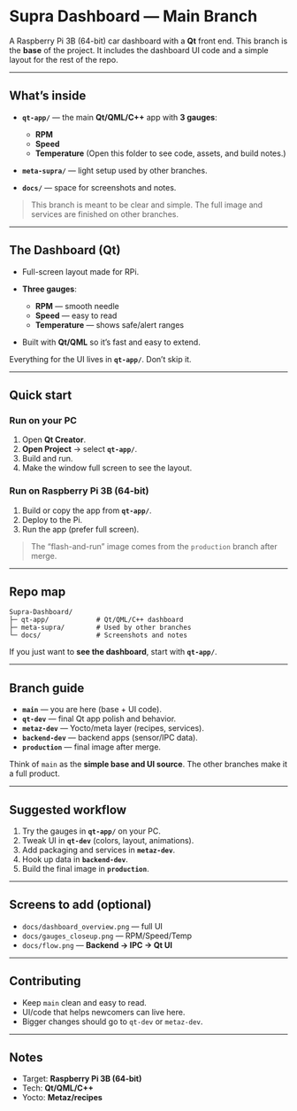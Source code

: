 # Supra Dashboard — Main Branch

A Raspberry Pi 3B (64-bit) car dashboard with a **Qt** front end.
This branch is the **base** of the project. It includes the dashboard UI code and a simple layout for the rest of the repo.

---

## What’s inside

* **`qt-app/`** — the main **Qt/QML/C++** app with **3 gauges**:

  * **RPM**
  * **Speed**
  * **Temperature**
    (Open this folder to see code, assets, and build notes.)
* **`meta-supra/`** — light setup used by other branches.
* **`docs/`** — space for screenshots and notes.

> This branch is meant to be clear and simple. The full image and services are finished on other branches.

---

## The Dashboard (Qt)

* Full-screen layout made for RPi.
* **Three gauges**:

  * **RPM** — smooth needle
  * **Speed** — easy to read
  * **Temperature** — shows safe/alert ranges
* Built with **Qt/QML** so it’s fast and easy to extend.

Everything for the UI lives in **`qt-app/`**. Don’t skip it.

---

## Quick start

### Run on your PC

1. Open **Qt Creator**.
2. **Open Project** → select **`qt-app/`**.
3. Build and run.
4. Make the window full screen to see the layout.

### Run on Raspberry Pi 3B (64-bit)

1. Build or copy the app from **`qt-app/`**.
2. Deploy to the Pi.
3. Run the app (prefer full screen).

> The “flash-and-run” image comes from the `production` branch after merge.

---

## Repo map

```
Supra-Dashboard/
├─ qt-app/            # Qt/QML/C++ dashboard
├─ meta-supra/        # Used by other branches
└─ docs/              # Screenshots and notes
```

If you just want to **see the dashboard**, start with **`qt-app/`**.

---

## Branch guide

* **`main`** — you are here (base + UI code).
* **`qt-dev`** — final Qt app polish and behavior.
* **`metaz-dev`** — Yocto/meta layer (recipes, services).
* **`backend-dev`** — backend apps (sensor/IPC data).
* **`production`** — final image after merge.

Think of `main` as the **simple base and UI source**. The other branches make it a full product.

---

## Suggested workflow

1. Try the gauges in **`qt-app/`** on your PC.
2. Tweak UI in **`qt-dev`** (colors, layout, animations).
3. Add packaging and services in **`metaz-dev`**.
4. Hook up data in **`backend-dev`**.
5. Build the final image in **`production`**.

---

## Screens to add (optional)

* `docs/dashboard_overview.png` — full UI
* `docs/gauges_closeup.png` — RPM/Speed/Temp
* `docs/flow.png` — **Backend → IPC → Qt UI**

---

## Contributing

* Keep `main` clean and easy to read.
* UI/code that helps newcomers can live here.
* Bigger changes should go to `qt-dev` or `metaz-dev`.

---

## Notes

* Target: **Raspberry Pi 3B (64-bit)**
* Tech: **Qt/QML/C++**
* Yocto: **Metaz/recipes**